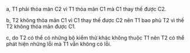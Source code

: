 a, T1 phải thỏa mãn C2 vì T1 thỏa mãn C1 mà C1 thay thế được C2.

b, T2 không thỏa mãn C1 vì C1 thay thế được C2 nên T1 bao phủ T2 vì thế T2 không thỏa mãn được C1.

c, do T2 có thể có những bộ kiểm thử khác không thuộc T1 nên T2 có thể phát hiện những lỗi mà T1 vẫn không có lỗi.
